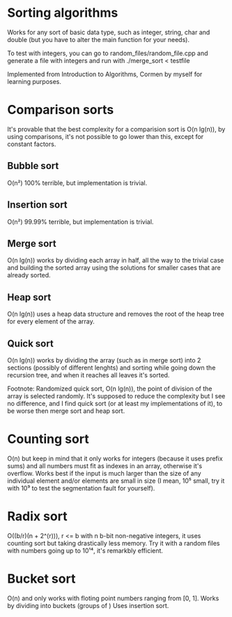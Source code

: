 # Sorting algorithms

Works for any sort of basic data type, such as integer, string, char and double (but you have to alter the main function for your needs).

To test with integers, you can go to random_files/random_file.cpp and generate a file with integers and run with ./merge_sort < testfile

Implemented from Introduction to Algorithms, Cormen by myself for learning purposes.

# Comparison sorts

It's provable that the best complexity for a comparision sort is O(n lg(n)), by using comparisons, it's not possible to go lower than this, except for constant factors.

## Bubble sort

O(n²) 100% terrible, but implementation is trivial.

## Insertion sort

O(n²) 99.99% terrible, but implementation is trivial.

## Merge sort

O(n lg(n)) works by dividing each array in half, all the way to the trivial case and building the sorted array using the solutions for smaller cases that are already sorted.

## Heap sort

O(n lg(n)) uses a heap data structure and removes the root of the heap tree for every element of the array.

## Quick sort

O(n lg(n)) works by dividing the array (such as in merge sort) into 2 sections (possibly of different lenghts) and sorting while going down the recursion tree, and when it reaches all leaves it's sorted.

Footnote: Randomized quick sort, O(n lg(n)), the point of division of the array is selected randomly. It's supposed to reduce the complexity but I see no difference, and I find quick sort (or at least my implementations of it), to be worse then merge sort and heap sort.

# Counting sort

O(n) but keep in mind that it only works for integers (because it uses prefix sums) and all numbers must fit as indexes in an array, otherwise it's overflow. Works best if the input is much larger than the size of any individual element and/or elements are small in size (I mean, 10⁵ small, try it with 10⁹ to test the segmentation fault for yourself).

# Radix sort

O((b/r)(n + 2^(r))), r <= b with n b-bit non-negative integers, it uses counting sort but taking drastically less memory. Try it with a random files with numbers going up to 10¹⁴, it's remarkbly efficient.

# Bucket sort

O(n) and only works with floting point numbers ranging from [0, 1]. Works by dividing into buckets (groups of ) Uses insertion sort.